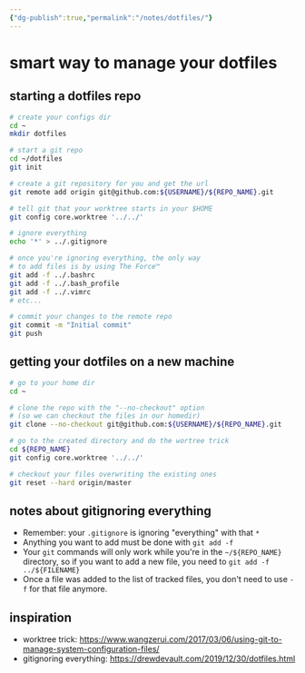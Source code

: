 ```yaml
---
{"dg-publish":true,"permalink":"/notes/dotfiles/"}
---
```


# smart way to manage your dotfiles

## starting a dotfiles repo

```bash
# create your configs dir
cd ~
mkdir dotfiles

# start a git repo
cd ~/dotfiles
git init

# create a git repository for you and get the url
git remote add origin git@github.com:${USERNAME}/${REPO_NAME}.git

# tell git that your worktree starts in your $HOME
git config core.worktree '../../'

# ignore everything
echo '*' > ../.gitignore

# once you're ignoring everything, the only way
# to add files is by using The Force™️
git add -f ../.bashrc
git add -f ../.bash_profile
git add -f ../.vimrc
# etc...

# commit your changes to the remote repo
git commit -m "Initial commit"
git push
```


## getting your dotfiles on a new machine

```bash
# go to your home dir
cd ~

# clone the repo with the "--no-checkout" option
# (so we can checkout the files in our homedir)
git clone --no-checkout git@github.com:${USERNAME}/${REPO_NAME}.git

# go to the created directory and do the wortree trick
cd ${REPO_NAME}
git config core.worktree '../../'

# checkout your files overwriting the existing ones
git reset --hard origin/master
```


## notes about gitignoring everything

- Remember: your `.gitignore` is ignoring "everything" with that `*`
- Anything you want to add must be done with `git add -f`
- Your `git` commands will only work while you're in the `~/${REPO_NAME}` directory, so if you want to add a new file, you need to `git add -f ../${FILENAME}`
- Once a file was added to the list of tracked files, you don't need to use `-f` for that file anymore.

## inspiration

- worktree trick: <https://www.wangzerui.com/2017/03/06/using-git-to-manage-system-configuration-files/>
- gitignoring everything: <https://drewdevault.com/2019/12/30/dotfiles.html>